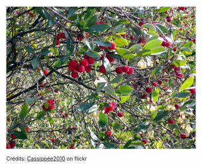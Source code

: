 ![Lucy](/images/2022-08-28.jpg)

Crédits: [Cassiopée2010](https://www.flickr.com/people/cmoi30/) on flickr